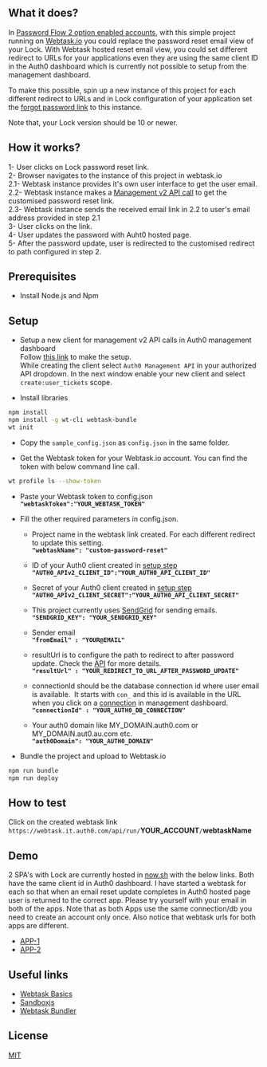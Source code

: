 ## What it does?

In [Password Flow 2 option enabled accounts](https://auth0.com/forum/t/changepassword-v2-flow-and-force-password-reset/2535/1), with this simple project running on [Webtask.io](https://webtask.io)
you could replace the password reset email view of your Lock. With Webtask hosted reset email view, you could set different redirect to URLs for your applications even they are using the same client ID in the Auth0 dashboard which is currently not possible to setup from the management dashboard.

To make this possible, spin up a new instance of this project for each different redirect to URLs and in 
Lock configuration of your application set the [forgot password link](https://auth0.com/docs/libraries/lock/v10/customization#forgotpasswordlink-string-) to this instance.

Note that, your Lock version should be 10 or newer.

## How it works?

1- User clicks on Lock password reset link. <br />
2- Browser navigates to the instance of this project in webtask.io<br />
2.1- Webtask instance provides it's own user interface to get the user email.<br />
2.2- Webtask instance makes a [Management v2 API call](https://auth0.com/docs/api/management/v2#!/Tickets/post_password_change) to get the customised password reset link.<br />
2.3- Webtask instance sends the received email link in 2.2 to user's email address provided in step 2.1<br />
3- User clicks on the link.<br />
4- User updates the password with Auht0 hosted page.<br />
5- After the password update, user is redirected to the customised redirect to path configured in step 2.<br />

## Prerequisites
* Install Node.js and Npm 

## Setup
* Setup a new client for management v2 API calls in Auth0 management dashboard<br />
Follow [this link](https://auth0.com/docs/api-auth/config/using-the-auth0-dashboard) to make the setup.<br />
While creating the client select `Auth0 Management API` in your authorized API dropdown. 
In the next window enable your new client and select `create:user_tickets` scope. 

* Install libraries

```bash
npm install
npm install -g wt-cli webtask-bundle
wt init
```
* Copy the `sample_config.json` as `config.json` in the same folder.

* Get the Webtask token for your Webtask.io account. You can find the token with below command line call.
 
```bash   
wt profile ls --show-token
```

* Paste your Webtask token to config.json<br />
<b>`"webtaskToken":"YOUR_WEBTASK_TOKEN"`</b>

* Fill the other required parameters in config.json.

  * Project name in the webtask link created. For each different redirect to update this setting.<br />
  <b>`"webtaskName": "custom-password-reset"`</b>
  
  * ID of your Auth0 client created in [setup step](https://auth0.com/docs/api-auth/config/using-the-auth0-dashboard)<br />
  <b>`"AUTH0_APIv2_CLIENT_ID":"YOUR_AUTH0_API_CLIENT_ID"`</b>
  
  * Secret of your Auth0 client created in [setup step](https://auth0.com/docs/api-auth/config/using-the-auth0-dashboard)<br />
  <b>`"AUTH0_APIv2_CLIENT_SECRET":"YOUR_AUTH0_API_CLIENT_SECRET"`</b>
  
  * This project currently uses [SendGrid](www.sendgrid.com) for sending emails.<br /> 
  <b>`"SENDGRID_KEY": "YOUR_SENDGRID_KEY"`</b>
  
  * Sender email<br />
  <b>`"fromEmail" : "YOUR@EMAIL"`</b>
  
  * resultUrl is to configure the path to redirect to after password update. Check the [API](https://auth0.com/docs/api/management/v2#!/Tickets/post_password_change) for more details.<br />
  <b>`"resultUrl" : "YOUR_REDIRECT_TO_URL_AFTER_PASSWORD_UPDATE"`</b>
  
  * connectionId should be the database connection id where user email is available.
  It starts with `con_` and this id is available in the URL when you click on a [connection](https://manage.auth0.com/#/connections/database) in 
  management dashboard.<br />
  <b>`"connectionId" : "YOUR_AUTH0_DB_CONNECTION"`</b>

  * Your auth0 domain like MY_DOMAIN.auth0.com or MY_DOMAIN.aut0.au.com etc.<br />
  <b>`"auth0Domain": "YOUR_AUTH0_DOMAIN"`</b>

* Bundle the project and upload to Webtask.io
```bash
npm run bundle
npm run deploy
```
## How to test
Click on the created webtask link <br />
`https://webtask.it.auth0.com/api/run/`<b>YOUR_ACCOUNT</b>`/`<b>webtaskName</b>

## Demo
2 SPA's with Lock are currently hosted in [now.sh](https://now.sh) with the below links. Both have the same client id in Auth0 dashboard. 
I have started a webtask for each so that when an email reset update completes in Auth0 hosted page user is
returned to the correct app. Please try yourself with your email in both of the apps. Note that as both Apps
use the same connection/db you need to create an account only once. Also notice that webtask urls for both apps
are different.

* [APP-1](https://build-xkqwxuiflr.now.sh)
* [APP-2](https://build-qhwjuvtumi.now.sh)

## Useful links
* [Webtask Basics](https://webtask.io/docs/101)
* [Sandboxjs](https://webtask.io/docs/sandboxjs)
* [Webtask Bundler](https://github.com/auth0/webtask-bundle)

## License
[MIT](LICENSE)

